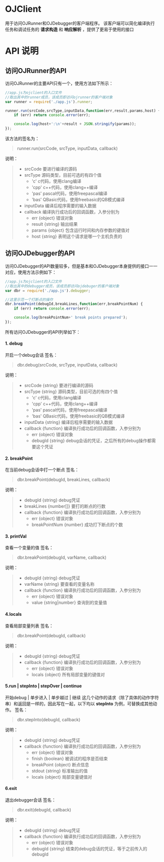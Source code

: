 # OJClient
用于访问OJRunner和OJDebugger的客户端程序。
该客户端可以简化编译执行任务和调试任务的 **请求构造** 和 **响应解析** ，提供了更易于使用的接口

# API 说明
## 访问OJRunner的API
访问OJRunner的主要API只有一个，使用方法如下所示：
```javascript
//app.js为ojclient的入口文件
//取出其中的runner成员，该成员即访问ojrunner的客户端对象
var runner = require('./app.js').runner;

runner.run(srcCode,srcType,inputData,function(err,result,params,host) {
    if (err) return console.error(err);

    console.log(host+':\n'+result + JSON.stringify(params));
});
```

该方法的签名为：

> runner.run(srcCode, srcType, inputData, callback)

说明：
> * srcCode 要进行编译的源码
> * srcType 源码类型，目前可选的有四个值
>   * 'c'	c代码，使用clang编译
>   * 'cpp'	c\+\+代码，使用clang++编译
>   * 'pas'	pascal代码，使用freepascal编译
>   * 'bas'	QBasic代码，使用freebasic的QB模式编译
> * inputData 编译后程序需要的输入数据
> * callback 编译执行成功后的回调函数，入参分别为
>   * err {object} 错误对象
>   * result {string} 输出结果
>   * params {object} 包含运行时间和内存参数的键值对
>   * host {string} 表明这个请求是哪一个主机负责的


## 访问OJDebugger的API
访问OJDebugger的API数量较多，但是基本和OJDebugger本身提供的接口一一对应，使用方法示例如下：
```javascript
//app.js为ojclient的入口文件
//取出其中的debugger成员，该成员即访问ojdebuger的客户端对象
var dbr = require('./app.js').debugger;

//这里示范一个打断点的操作
dbr.breakPoint(debugId,breakLines,function(err,breakPointNum) {
    if (err) return console.error(err);

    console.log(breakPointNum+' break points prepared');
});
```
所有访问OJDebugger的API列举如下：
#### 1. debug
开启一个debug会话
签名：
> dbr.debug(srcCode, srcType, inputData, callback)

说明：
> * srcCode {string} 要进行编译的源码
> * srcType {string} 源码类型，目前可选的有四个值
>   * 'c'	c代码，使用clang编译
>   * 'cpp'	c\+\+代码，使用clang++编译
>   * 'pas'	pascal代码，使用freepascal编译
>   * 'bas'	QBasic代码，使用freebasic的QB模式编译
> * inputData {string} 编译后程序需要的输入数据
> * callback {function} 编译执行成功后的回调函数，入参分别为
>   * err {object} 错误对象
>   * debugId {string} debug会话的凭证，之后所有的debug操作都需要这个凭证

#### 2. breakPoint
在当前debug会话中打一个断点
签名：
> dbr.breakPoint(debugId, breakLines, callback)

说明：
> * debugId {string} debug凭证
> * breakLines {number[]} 要打的断点的行数
> * callback {function} 编译执行成功后的回调函数，入参分别为
>   * err {object} 错误对象
>   * breakPointNum {number} 成功打下断点的个数

#### 3. printVal
查看一个变量的值
签名：
> dbr.breakPoint(debugId, varName, callback)

说明：
> * debugId {string} debug凭证
> * varName {string} 要查看的变量名称
> * callback {function} 编译执行成功后的回调函数，入参分别为
>   * err {object} 错误对象
>   * value {string|number} 查询到的变量值

#### 4.locals
查看局部变量列表
签名：
> dbr.breakPoint(debugId, callback)

说明：
> * debugId {string} debug凭证
> * callback {function} 编译执行成功后的回调函数，入参分别为
>   * err {object} 错误对象
>   * locals {object} 所有局部变量的键值对

#### 5.run | stepInto | stepOver | continue
开始debug | 单步进入 | 单步越过 | 继续
这几个动作的请求（除了具体的动作字符串）和返回是一样的，因此写在一起，以下均以 **stepInto** 为例，可替换成其他动作。
签名：
> dbr.stepInto(debugId, callback)

说明：
> * debugId {string} debug凭证
> * callback {function} 编译执行成功后的回调函数，入参分别为
>   * err {object} 错误对象
>   * finish {boolean} 被调试的程序是否结束
>   * breakPoint {object} 断点信息
>   * stdout {string} 标准输出的值
>   * locals {object} 局部变量键值对

#### 6.exit
退出debugger会话
签名：
> dbr.exit(debugId, callback)

说明：
> * debugId {string} debug凭证
> * callback {function} 编译执行成功后的回调函数，入参分别为
>   * err {object} 错误对象
>   * debugId {string} 结束的debug会话的凭证，等于之前传入的debugId















